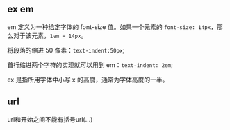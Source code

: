 ## ex em  ##

em 定义为一种给定字体的 font-size 值。如果一个元素的 `font-size: 14px`，那么对于该元素，`1em = 14px`。

将段落的缩进 50 像素：`text-indent:50px`;

首行缩进两个字符的实现就可以用到 em：`text-indent: 2em`;

ex 是指所用字体中小写 x 的高度，通常为字体高度的一半。

## url ##
url和开始之间不能有括号url(...)